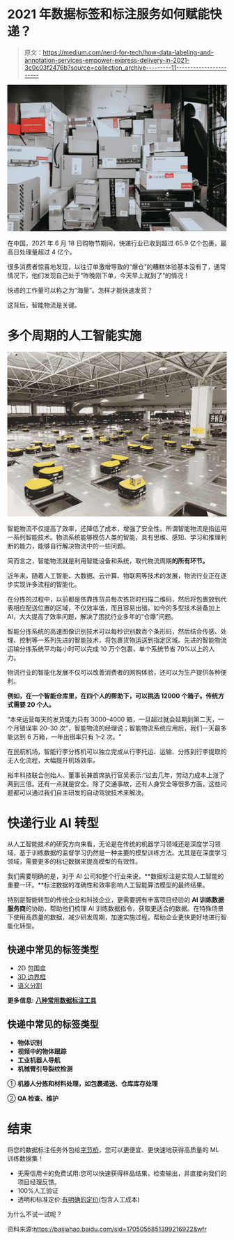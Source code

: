 # 2021 年数据标签和标注服务如何赋能快递？

> 原文：<https://medium.com/nerd-for-tech/how-data-labeling-and-annotation-services-empower-express-delivery-in-2021-3c0c03f2476b?source=collection_archive---------11----------------------->

![](img/8e3da556697c20157062297e4a927d47.png)

在中国，2021 年 6 月 18 日购物节期间，快递行业已收到超过 65.9 亿个包裹，最高日处理量超过 4 亿个。

很多消费者惊喜地发现，以往订单激增导致的“爆仓”的糟糕体验基本没有了，通常情况下，他们发现自己处于“昨晚刚下单，今天早上就到了”的情况！

快递的工作量可以称之为“海量”。怎样才能快速发货？

这背后，智能物流是关键。

# 多个周期的人工智能实施

![](img/7afd2330658b4f55187d8c5c6b97f791.png)

智能物流不仅提高了效率，还降低了成本，增强了安全性。所谓智能物流是指运用一系列智能技术。物流系统能够模仿人类的智能，具有思维、感知、学习和推理判断的能力，能够自行解决物流中的一些问题。

简而言之，智能物流就是利用智能设备和系统，取代物流周期**的所有环节。**

近年来，随着人工智能、大数据、云计算、物联网等技术的发展，物流行业正在逐步实现许多流程的智能化。

在分拣的过程中，以前都是依靠拣货员每次拣货时扫描二维码，然后将包裹放到代表相应配送位置的区域，不仅效率低，而且容易出错。如今的多型技术装备加上 AI，大大提高了效率问题，解决了困扰行业多年的“仓爆”问题。

智能分拣系统的高速图像识别技术可以每秒识别数百个条形码，然后结合传感、处理、控制等一系列先进的智能技术，将包裹货物运送到指定区域。先进的智能物流运输分拣系统平均每小时可以完成 10 万个包裹，单个系统节省 70%以上的人力。

物流行业的智能化发展不仅可以改善消费者的网购体验，还可以为生产提供各种便利。

**例如，在一个智能仓库里，在四个人的帮助下，可以挑选 12000 个箱子。传统方式需要 20 个人。**

“本来运营每天的发货能力只有 3000–4000 箱，一旦超过就会延期到第二天，一个月错误率 20–30 次”，智能物流的经理说；智能物流系统应用后，我们一天最多能达到 6 万箱，一年出错率只有 1–2 次。"

在民航机场，智能行李分拣机可以独立完成从行李托运、运输、分拣到行李提取的无人化流程，大幅提升机场效率。

裕丰科技联合创始人、董事长兼首席执行官吴表示:“过去几年，劳动力成本上涨了两到三倍。还有一点就是安全。除了交通事故，还有人身安全等很多方面，这些问题都可以通过我们自主研发的自动驾驶技术来解决。

# 快递行业 AI 转型

从人工智能技术的研究方向来看，无论是在传统的机器学习领域还是深度学习领域，基于训练数据的监督学习仍然是一种主要的模型训练方法。尤其是在深度学习领域，需要更多的标记数据来提高模型的有效性。

我们需要明确的是，对于 AI 公司和整个行业来说，**数据标注是实现人工智能的重要一环。**标注数据的准确性和效率影响人工智能算法模型的最终结果。

特别是智能转型的传统企业和科技企业，更需要拥有丰富项目经验的 **AI 训练数据服务商**的协助，帮助他们梳理 AI 训练数据指令，获取更适合的数据。在特殊场景下使用高质量的数据，减少研发周期，加速实施过程，帮助企业更快更好地进行智能化转型。

## 快递中常见的标签类型

*   2D 包围盒
*   [3D 边界框](https://tinyurl.com/u7u4me)
*   [语义分割](https://tinyurl.com/48w576p7)

**更多信息:** [**八种常用数据标注工具**](https://tinyurl.com/u7u4me)

## 快递中常见的标签类型

*   **物体识别**
*   **视频中的物体跟踪**
*   **工业机器人导航**
*   **机械臂引导裂纹检测**

① **机器人分拣和材料处理，如包裹递送、仓库库存处理**

② **QA 检查、维护**

# 结束

将您的数据标注任务外包给[字节桥](https://tinyurl.com/4pwcnuv6)，您可以更便宜、更快速地获得高质量的 ML 训练数据集！

*   无需信用卡的免费试用:您可以快速获得样品结果，检查输出，并直接向我们的项目经理反馈。
*   100%人工验证
*   透明和标准定价:[有明确的定价](https://www.bytebridge.io/#/?module=price)(包含人工成本)

为什么不试一试呢？

资料来源:https://baijiahao.baidu.com/sid=1705056851399216922&wfr